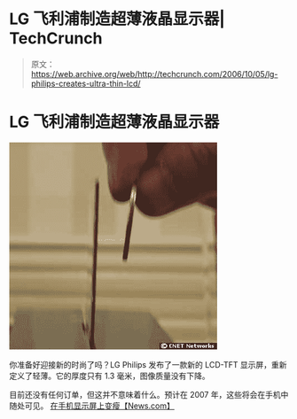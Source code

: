 # LG 飞利浦制造超薄液晶显示器| TechCrunch

> 原文：<https://web.archive.org/web/http://techcrunch.com/2006/10/05/lg-philips-creates-ultra-thin-lcd/>

# LG 飞利浦制造超薄液晶显示器

![](img/59fe6f2a84cbeda9d9a0a29b7857b7fe.png)

你准备好迎接新的时尚了吗？LG Philips 发布了一款新的 LCD-TFT 显示屏，重新定义了轻薄。它的厚度只有 1.3 毫米，图像质量没有下降。

目前还没有任何订单，但这并不意味着什么。预计在 2007 年，这些将会在手机中随处可见。
 [在手机显示屏上变瘦【News.com】](https://web.archive.org/web/20130627212502/http://news.com.com/Getting+the+skinny+on+mobile+displays/2100-1041_3-6123189.html)